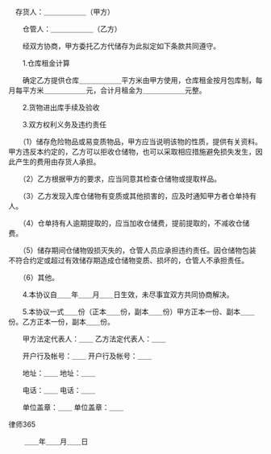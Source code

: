 
 　存货人：＿＿＿＿＿＿（甲方）



　　仓管人：＿＿＿＿＿＿（乙方）



　　经双方协商，甲方委托乙方代储存为此拟定如下条款共同遵守。



　　1.仓库租金计算



　　确定乙方提供仓库＿＿＿＿＿＿平方米由甲方使用，仓库租金按月包库制，每月每平方米＿＿＿＿＿＿元，合计月租金为＿＿＿＿＿＿元整。



　　2.货物进出库手续及验收



　　3.双方权利义务及违约责任



　　（1）储存危险物品或易变质物品，甲方应当说明该物的性质，提供有关资料。甲方违反本约定的，乙方可以拒收仓储物，也可以采取相应措施避免损失发生，因此产生的费用由存货人承担。



　　（2）乙方根据甲方的要求，应当同意其检查仓储物或提取样品。



　　（3）乙方发现入库仓储物有变质或其他损害的，应及时通知甲方者仓单持有人。



　　（4）仓单持有人逾期提取的，应当加收仓储费，提前提取的，不减收仓储费。



　　（5）储存期间仓储物毁损灭失的，仓管人员应承担违约责任。因仓储物包装不符合约定或超过有效储存期造成仓储物变质、损坏的，仓管人不承担责任。



　　（6）其他。



　　4.本协议自＿＿年＿＿月＿＿日生效，未尽事宜双方共同协商解决。



　　5.本协议一式＿＿份（正本＿＿份，副本＿＿份）甲方正本一份、副本＿＿份。乙方正本一份，副本＿＿份。



　　甲方法定代表人：＿＿                      乙方法定代表人：＿＿



　　开户行及帐号：＿＿                        开户行及帐号：＿＿



　　地址：＿＿                                地址：＿＿



　　电话：＿＿                                电话：＿＿



　　单位盖章：＿＿                            单位盖章：＿＿







 
律师365






　　                                                 ＿＿年＿＿月＿＿日 


 

 
 
 
 
 
  


  
 

  


  


  
 
 
 
 

